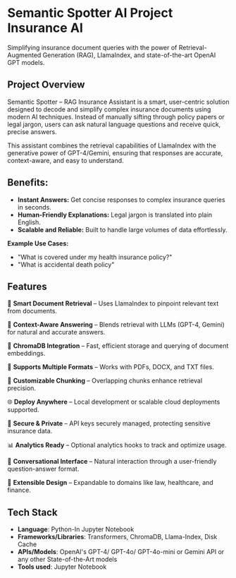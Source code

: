 # Semantic Spotter AI Project Insurance AI
Simplifying insurance document queries with the power of Retrieval-Augmented Generation (RAG), LlamaIndex, and state-of-the-art OpenAI GPT models.

## Project Overview
Semantic Spotter – RAG Insurance Assistant is a smart, user-centric solution designed to decode and simplify complex insurance documents using modern AI techniques. Instead of manually sifting through policy papers or legal jargon, users can ask natural language questions and receive quick, precise answers.

This assistant combines the retrieval capabilities of LlamaIndex with the generative power of GPT-4/Gemini, ensuring that responses are accurate, context-aware, and easy to understand.

## Benefits:
- **Instant Answers:** Get concise responses to complex insurance queries in seconds.
- **Human-Friendly Explanations:** Legal jargon is translated into plain English.
- **Scalable and Reliable:** Built to handle large volumes of data effortlessly.

**Example Use Cases:**
- "What is covered under my health insurance policy?"
- "What is accidental death policy"


## Features
🌟 **Smart Document Retrieval** – Uses LlamaIndex to pinpoint relevant text from documents.

🤖 **Context-Aware Answering** – Blends retrieval with LLMs (GPT-4, Gemini) for natural and accurate answers.

🔄 **ChromaDB Integration** – Fast, efficient storage and querying of document embeddings.

📄 **Supports Multiple Formats** – Works with PDFs, DOCX, and TXT files.

🧩 **Customizable Chunking** – Overlapping chunks enhance retrieval precision.

🌐 **Deploy Anywhere** – Local development or scalable cloud deployments supported.

🔐 **Secure & Private** – API keys securely managed, protecting sensitive insurance data.

📊 **Analytics Ready** – Optional analytics hooks to track and optimize usage.

💬 **Conversational Interface** – Natural interaction through a user-friendly question-answer format.

🚀 **Extensible Design** – Expandable to domains like law, healthcare, and finance.

## Tech Stack
- **Language**: Python-In Jupyter Notebook
- **Frameworks/Libraries**: Transformers, ChromaDB, Llama-Index, Disk Cache
- **APIs/Models**: OpenAI's GPT-4/ GPT-4o/ GPT-4o-mini or Gemini API or any other State-of-the-Art models
- **Tools used**: Jupyter Notebook

